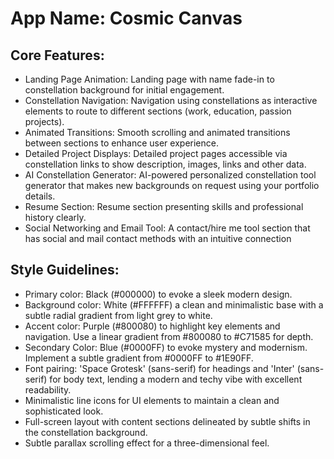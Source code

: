 # **App Name**: Cosmic Canvas

## Core Features:

- Landing Page Animation: Landing page with name fade-in to constellation background for initial engagement.
- Constellation Navigation: Navigation using constellations as interactive elements to route to different sections (work, education, passion projects).
- Animated Transitions: Smooth scrolling and animated transitions between sections to enhance user experience.
- Detailed Project Displays: Detailed project pages accessible via constellation links to show description, images, links and other data.
- AI Constellation Generator: AI-powered personalized constellation tool generator that makes new backgrounds on request using your portfolio details.
- Resume Section: Resume section presenting skills and professional history clearly.
- Social Networking and Email Tool: A contact/hire me tool section that has social and mail contact methods with an intuitive connection

## Style Guidelines:

- Primary color: Black (#000000) to evoke a sleek modern design.
- Background color: White (#FFFFFF) a clean and minimalistic base with a subtle radial gradient from light grey to white.
- Accent color: Purple (#800080) to highlight key elements and navigation. Use a linear gradient from #800080 to #C71585 for depth.
- Secondary Color: Blue (#0000FF) to evoke mystery and modernism. Implement a subtle gradient from #0000FF to #1E90FF.
- Font pairing: 'Space Grotesk' (sans-serif) for headings and 'Inter' (sans-serif) for body text, lending a modern and techy vibe with excellent readability.
- Minimalistic line icons for UI elements to maintain a clean and sophisticated look.
- Full-screen layout with content sections delineated by subtle shifts in the constellation background.
- Subtle parallax scrolling effect for a three-dimensional feel.